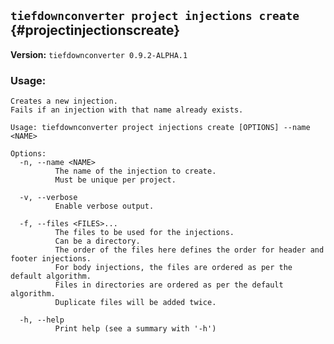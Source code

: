 ## `tiefdownconverter project injections create` {#projectinjectionscreate}

**Version:** `tiefdownconverter 0.9.2-ALPHA.1`

### Usage:
```
Creates a new injection.
Fails if an injection with that name already exists.

Usage: tiefdownconverter project injections create [OPTIONS] --name <NAME>

Options:
  -n, --name <NAME>
          The name of the injection to create.
          Must be unique per project.

  -v, --verbose
          Enable verbose output.

  -f, --files <FILES>...
          The files to be used for the injections.
          Can be a directory.
          The order of the files here defines the order for header and footer injections.
          For body injections, the files are ordered as per the default algorithm.
          Files in directories are ordered as per the default algorithm.
          Duplicate files will be added twice.

  -h, --help
          Print help (see a summary with '-h')
```

